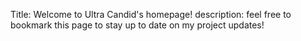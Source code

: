 Title: Welcome to Ultra Candid's homepage!
description: feel free to bookmark this page to stay up to date on my project updates!
